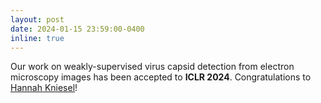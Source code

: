 ```yaml
---
layout: post
date: 2024-01-15 23:59:00-0400
inline: true
---
```


Our work on weakly-supervised virus capsid detection from electron microscopy images has been accepted to **ICLR 2024**. Congratulations to [Hannah Kniesel](https://viscom.uni-ulm.de/members/hannah-kniesel/)!